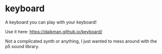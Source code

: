 # keyboard
A keyboard you can play with your keyboard!

Use it here: https://daikman.github.io/keyboard/

Not a complicated synth or anything, I just wanted to mess around with the p5 sound library. 

